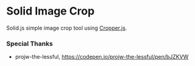 # Solid Image Crop

Solid.js simple image crop tool using
[Cropper.js](https://github.com/fengyuanchen/cropperjs).

### Special Thanks

- projw-the-lessful, https://codepen.io/projw-the-lessful/pen/bJZKVW
